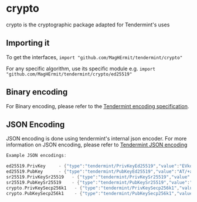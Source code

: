 # crypto

crypto is the cryptographic package adapted for Tendermint's uses

## Importing it

To get the interfaces,
`import "github.com/MagHErmit/tendermint/crypto"`

For any specific algorithm, use its specific module e.g.
`import "github.com/MagHErmit/tendermint/crypto/ed25519"`

## Binary encoding

For Binary encoding, please refer to the [Tendermint encoding specification](https://github.com/MagHErmit/tendermint/blob/v0.34.x/spec/core/encoding.md).

## JSON Encoding

JSON encoding is done using tendermint's internal json encoder. For more information on JSON encoding, please refer to [Tendermint JSON encoding](https://github.com/MagHErmit/tendermint/blob/ccc990498df70f5a3df06d22476c9bb83812cbe3/libs/json/doc.go)

```go
Example JSON encodings:

ed25519.PrivKey     - {"type":"tendermint/PrivKeyEd25519","value":"EVkqJO/jIXp3rkASXfh9YnyToYXRXhBr6g9cQVxPFnQBP/5povV4HTjvsy530kybxKHwEi85iU8YL0qQhSYVoQ=="}
ed25519.PubKey      - {"type":"tendermint/PubKeyEd25519","value":"AT/+aaL1eB0477Mud9JMm8Sh8BIvOYlPGC9KkIUmFaE="}
sr25519.PrivKeySr25519   - {"type":"tendermint/PrivKeySr25519","value":"xtYVH8UCIqfrY8FIFc0QEpAEBShSG4NT0zlEOVSZ2w4="}
sr25519.PubKeySr25519    - {"type":"tendermint/PubKeySr25519","value":"8sKBLKQ/OoXMcAJVxBqz1U7TyxRFQ5cmliuHy4MrF0s="}
crypto.PrivKeySecp256k1   - {"type":"tendermint/PrivKeySecp256k1","value":"zx4Pnh67N+g2V+5vZbQzEyRerX9c4ccNZOVzM9RvJ0Y="}
crypto.PubKeySecp256k1    - {"type":"tendermint/PubKeySecp256k1","value":"A8lPKJXcNl5VHt1FK8a244K9EJuS4WX1hFBnwisi0IJx"}
```
